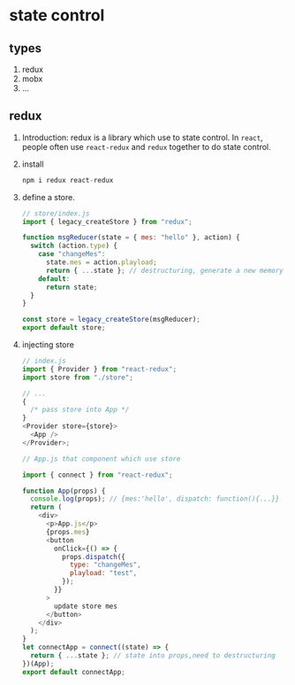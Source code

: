 # state control

## types

1. redux
2. mobx
3. ...

## redux

1. Introduction: redux is a library which use to state control. In `react`, people often use `react-redux` and `redux` together to do state control.
2. install
   ```js
   npm i redux react-redux
   ```
3. define a store.

   ```js
   // store/index.js
   import { legacy_createStore } from "redux";

   function msgReducer(state = { mes: "hello" }, action) {
     switch (action.type) {
       case "changeMes":
         state.mes = action.playload;
         return { ...state }; // destructuring, generate a new memory address.
       default:
         return state;
     }
   }

   const store = legacy_createStore(msgReducer);
   export default store;
   ```

4. injecting store

   ```js
   // index.js
   import { Provider } from "react-redux";
   import store from "./store";

   // ...
   {
     /* pass store into App */
   }
   <Provider store={store}>
     <App />
   </Provider>;

   // App.js that component which use store

   import { connect } from "react-redux";

   function App(props) {
     console.log(props); // {mes:'hello', dispatch: function(){...}}
     return (
       <div>
         <p>App.js</p>
         {props.mes}
         <button
           onClick={() => {
             props.dispatch({
               type: "changeMes",
               playload: "test",
             });
           }}
         >
           update store mes
         </button>
       </div>
     );
   }
   let connectApp = connect((state) => {
     return { ...state }; // state into props,need to destructuring
   })(App);
   export default connectApp;
   ```
